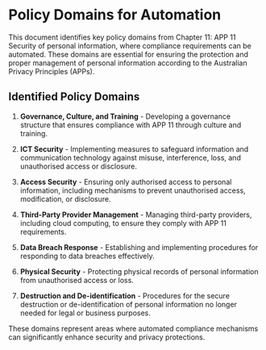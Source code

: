 
# Policy Domains for Automation

This document identifies key policy domains from Chapter 11: APP 11 Security of personal information, where compliance requirements can be automated. These domains are essential for ensuring the protection and proper management of personal information according to the Australian Privacy Principles (APPs).

## Identified Policy Domains

1. **Governance, Culture, and Training** - Developing a governance structure that ensures compliance with APP 11 through culture and training.

2. **ICT Security** - Implementing measures to safeguard information and communication technology against misuse, interference, loss, and unauthorised access or disclosure.

3. **Access Security** - Ensuring only authorised access to personal information, including mechanisms to prevent unauthorised access, modification, or disclosure.

4. **Third-Party Provider Management** - Managing third-party providers, including cloud computing, to ensure they comply with APP 11 requirements.

5. **Data Breach Response** - Establishing and implementing procedures for responding to data breaches effectively.

6. **Physical Security** - Protecting physical records of personal information from unauthorised access or loss.

7. **Destruction and De-identification** - Procedures for the secure destruction or de-identification of personal information no longer needed for legal or business purposes.

These domains represent areas where automated compliance mechanisms can significantly enhance security and privacy protections.
